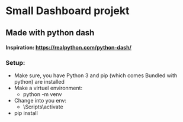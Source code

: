 # Small Dashboard projekt

## Made with python dash

#### Inspiration: https://realpython.com/python-dash/

### Setup:

- Make sure, you have Python 3 and pip (which comes Bundled with python) are installed
- Make a virtuel environment:
  - python -m venv <environment name>
- Change into you env:
  - <environment name>\Scripts\activate
- pip install
